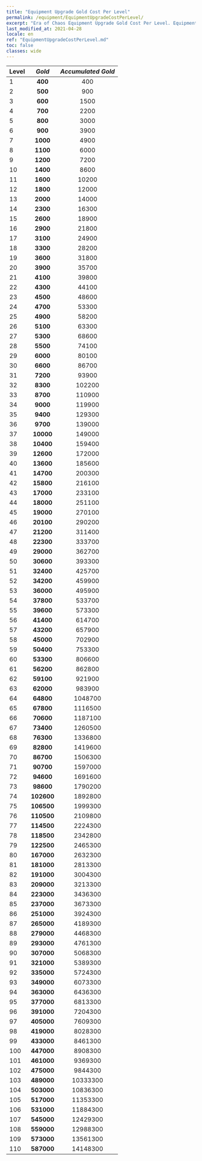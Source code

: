 ```yaml
---
title: "Equipment Upgrade Gold Cost Per Level"
permalink: /equipment/EquipmentUpgradeCostPerLevel/
excerpt: "Era of Chaos Equipment Upgrade Gold Cost Per Level. Equipment Upgrade Gold Cost Per Level"
last_modified_at: 2021-04-28
locale: en
ref: "EquipmentUpgradeCostPerLevel.md"
toc: false
classes: wide
---
```


  |          Level      | <i class="fas fa-coins"/> Gold | <i class="fas fa-coins"/> Accumulated Gold |
  |:--------------------|:---------:|:---------:|
  | 1 | **400** | 400 |
  | 2 | **500** | 900 |
  | 3 | **600** | 1500 |
  | 4 | **700** | 2200 |
  | 5 | **800** | 3000 |
  | 6 | **900** | 3900 |
  | 7 | **1000** | 4900 |
  | 8 | **1100** | 6000 |
  | 9 | **1200** | 7200 |
  | 10 | **1400** | 8600 |
  | 11 | **1600** | 10200 |
  | 12 | **1800** | 12000 |
  | 13 | **2000** | 14000 |
  | 14 | **2300** | 16300 |
  | 15 | **2600** | 18900 |
  | 16 | **2900** | 21800 |
  | 17 | **3100** | 24900 |
  | 18 | **3300** | 28200 |
  | 19 | **3600** | 31800 |
  | 20 | **3900** | 35700 |
  | 21 | **4100** | 39800 |
  | 22 | **4300** | 44100 |
  | 23 | **4500** | 48600 |
  | 24 | **4700** | 53300 |
  | 25 | **4900** | 58200 |
  | 26 | **5100** | 63300 |
  | 27 | **5300** | 68600 |
  | 28 | **5500** | 74100 |
  | 29 | **6000** | 80100 |
  | 30 | **6600** | 86700 |
  | 31 | **7200** | 93900 |
  | 32 | **8300** | 102200 |
  | 33 | **8700** | 110900 |
  | 34 | **9000** | 119900 |
  | 35 | **9400** | 129300 |
  | 36 | **9700** | 139000 |
  | 37 | **10000** | 149000 |
  | 38 | **10400** | 159400 |
  | 39 | **12600** | 172000 |
  | 40 | **13600** | 185600 |
  | 41 | **14700** | 200300 |
  | 42 | **15800** | 216100 |
  | 43 | **17000** | 233100 |
  | 44 | **18000** | 251100 |
  | 45 | **19000** | 270100 |
  | 46 | **20100** | 290200 |
  | 47 | **21200** | 311400 |
  | 48 | **22300** | 333700 |
  | 49 | **29000** | 362700 |
  | 50 | **30600** | 393300 |
  | 51 | **32400** | 425700 |
  | 52 | **34200** | 459900 |
  | 53 | **36000** | 495900 |
  | 54 | **37800** | 533700 |
  | 55 | **39600** | 573300 |
  | 56 | **41400** | 614700 |
  | 57 | **43200** | 657900 |
  | 58 | **45000** | 702900 |
  | 59 | **50400** | 753300 |
  | 60 | **53300** | 806600 |
  | 61 | **56200** | 862800 |
  | 62 | **59100** | 921900 |
  | 63 | **62000** | 983900 |
  | 64 | **64800** | 1048700 |
  | 65 | **67800** | 1116500 |
  | 66 | **70600** | 1187100 |
  | 67 | **73400** | 1260500 |
  | 68 | **76300** | 1336800 |
  | 69 | **82800** | 1419600 |
  | 70 | **86700** | 1506300 |
  | 71 | **90700** | 1597000 |
  | 72 | **94600** | 1691600 |
  | 73 | **98600** | 1790200 |
  | 74 | **102600** | 1892800 |
  | 75 | **106500** | 1999300 |
  | 76 | **110500** | 2109800 |
  | 77 | **114500** | 2224300 |
  | 78 | **118500** | 2342800 |
  | 79 | **122500** | 2465300 |
  | 80 | **167000** | 2632300 |
  | 81 | **181000** | 2813300 |
  | 82 | **191000** | 3004300 |
  | 83 | **209000** | 3213300 |
  | 84 | **223000** | 3436300 |
  | 85 | **237000** | 3673300 |
  | 86 | **251000** | 3924300 |
  | 87 | **265000** | 4189300 |
  | 88 | **279000** | 4468300 |
  | 89 | **293000** | 4761300 |
  | 90 | **307000** | 5068300 |
  | 91 | **321000** | 5389300 |
  | 92 | **335000** | 5724300 |
  | 93 | **349000** | 6073300 |
  | 94 | **363000** | 6436300 |
  | 95 | **377000** | 6813300 |
  | 96 | **391000** | 7204300 |
  | 97 | **405000** | 7609300 |
  | 98 | **419000** | 8028300 |
  | 99 | **433000** | 8461300 |
  | 100 | **447000** | 8908300 |
  | 101 | **461000** | 9369300 |
  | 102 | **475000** | 9844300 |
  | 103 | **489000** | 10333300 |
  | 104 | **503000** | 10836300 |
  | 105 | **517000** | 11353300 |
  | 106 | **531000** | 11884300 |
  | 107 | **545000** | 12429300 |
  | 108 | **559000** | 12988300 |
  | 109 | **573000** | 13561300 |
  | 110 | **587000** | 14148300 |

